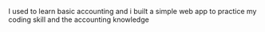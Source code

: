 I used to learn basic accounting and i built a simple web app to practice my coding skill and the accounting knowledge
